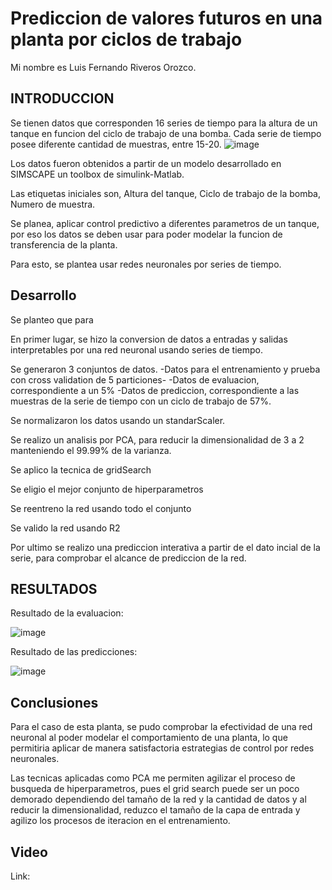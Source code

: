# Prediccion de valores futuros en una planta por ciclos de trabajo
Mi nombre es Luis Fernando Riveros Orozco.
## INTRODUCCION
Se tienen datos que corresponden 16 series de tiempo para la altura de un tanque en funcion del ciclo de trabajo de una bomba. Cada serie de tiempo posee diferente cantidad de muestras, entre 15-20.
![image](https://user-images.githubusercontent.com/71291574/171816041-ac0dbfdb-a462-481c-84c8-81f7c202e840.png)

Los datos fueron obtenidos a partir de un modelo desarrollado en SIMSCAPE un toolbox de simulink-Matlab.

Las etiquetas iniciales son, Altura del tanque, Ciclo de trabajo de la bomba, Numero de muestra.

Se planea, aplicar control predictivo a diferentes parametros de un tanque, por eso los datos se deben usar para poder modelar la funcion de transferencia de la planta.

Para esto, se plantea usar redes neuronales por series de tiempo.

## Desarrollo
Se planteo que para 


En primer lugar, se hizo la conversion de datos a entradas y salidas interpretables por una red neuronal usando series de tiempo. 

Se generaron 3 conjuntos de datos.
-Datos para el entrenamiento y prueba con cross validation de 5 particiones-
-Datos de evaluacion, correspondiente a un 5%
-Datos de prediccion, correspondiente a las muestras de la serie de tiempo con un ciclo de trabajo de 57%.

Se normalizaron los datos usando un standarScaler.

Se realizo un analisis por PCA, para reducir la dimensionalidad de 3 a 2 manteniendo el 99.99% de la varianza.

Se aplico la tecnica de gridSearch

Se eligio el mejor conjunto de hiperparametros

Se reentreno la red usando todo el conjunto

Se valido la red usando R2

Por ultimo se realizo una prediccion interativa a partir de el dato incial de la serie, para comprobar el alcance de prediccion de la red.

## RESULTADOS

Resultado de la evaluacion:

![image](https://user-images.githubusercontent.com/71291574/171814809-2644a378-8498-4faa-b851-0cd47d7f6b96.png)

Resultado de las predicciones: 

![image](https://user-images.githubusercontent.com/71291574/171815144-60603de3-d9ad-4c0a-bca5-99ac2fc421ea.png)


## Conclusiones

Para el caso de esta planta, se pudo comprobar la efectividad de una red neuronal al poder modelar el comportamiento de una planta, lo que permitiria aplicar de manera satisfactoria estrategias de control por redes neuronales.

Las tecnicas aplicadas como PCA me permiten agilizar el proceso de busqueda de hiperparametros, pues el grid search puede ser un poco demorado dependiendo del tamaño de la red y la cantidad de datos y al reducir la dimensionalidad, reduzco el tamaño de la capa de entrada y agilizo los procesos de iteracion en el entrenamiento.

## Video

Link:

